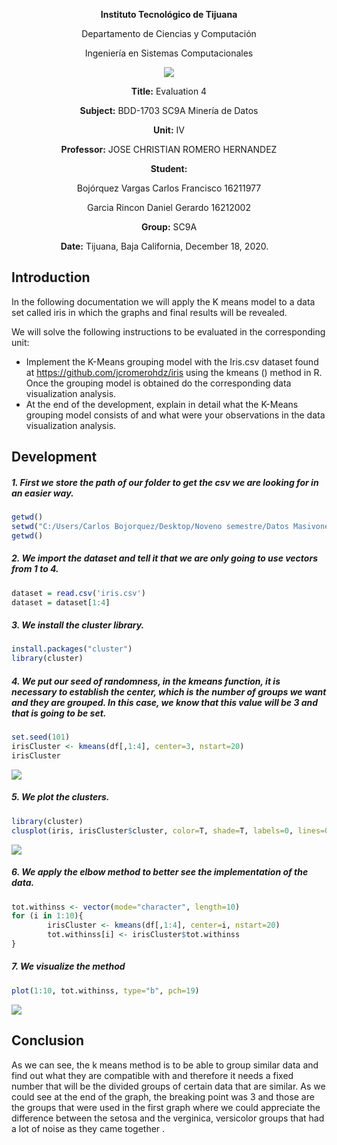 <div align="center">

**Instituto Tecnológico de Tijuana**

Departamento de Ciencias y Computación

Ingeniería en Sistemas Computacionales
 
 [![](https://upload.wikimedia.org/wikipedia/commons/2/2e/ITT.jpg)](https://upload.wikimedia.org/wikipedia/commons/2/2e/ITT.jpg)

**Title:**
Evaluation 4

**Subject:**
BDD-1703 SC9A Minería de Datos

**Unit:**
 IV

**Professor:**
JOSE CHRISTIAN ROMERO HERNANDEZ

**Student:**

Bojórquez Vargas Carlos Francisco
16211977

Garcia Rincon Daniel Gerardo 
16212002

**Group:**
SC9A

**Date:**
Tijuana, Baja California, December 18, 2020. 
</div>


## Introduction
In the following documentation we will apply the K means model to a data set called iris in which the graphs and final results will be revealed.

We will solve the following instructions to be evaluated in the corresponding unit:
- Implement the K-Means grouping model with the Iris.csv dataset found at https://github.com/jcromerohdz/iris using the kmeans () method in R. Once the grouping model is obtained do the corresponding data visualization analysis.
- At the end of the development, explain in detail what the K-Means grouping model consists of and what were your observations in the data visualization analysis.


## Development

##### 1. First we store the path of our folder to get the csv we are looking for in an easier way.
```r
getwd()
setwd("C:/Users/Carlos Bojorquez/Desktop/Noveno semestre/Datos Masivones/iris-master")
getwd()
```

##### 2. We import the dataset and tell it that we are only going to use vectors from 1 to 4.
```r
dataset = read.csv('iris.csv')
dataset = dataset[1:4]
```

##### 3. We install the cluster library.
```r
install.packages("cluster")
library(cluster)
```

##### 4. We put our seed of randomness, in the kmeans function, it is necessary to establish the center, which is the number of groups we want and they are grouped. In this case, we know that this value will be 3 and that is going to be set.
```r
set.seed(101)
irisCluster <- kmeans(df[,1:4], center=3, nstart=20)
irisCluster
```
![](https://lh3.googleusercontent.com/pw/ACtC-3cmZHHZEWNLP1V3_PF0GIUy_arVt_mUacf_nJ5YELOOsuef_4wQ0gGKd8oEhntu_RlSquqkKo2XUuebg6iL_RAh9C8lJ7nnI0vpMRWOVLHfo3KOtZtDi4CyHbM6pvOnyWu9U5VGOtVd5VQMoaMR03l9=w1475-h762-no?authuser=1)

##### 5. We plot the clusters.
```r
library(cluster)
clusplot(iris, irisCluster$cluster, color=T, shade=T, labels=0, lines=0)
```

![](https://lh3.googleusercontent.com/pw/ACtC-3e2QaKZJfm8ZIWW0CvwwqN5yRp17RaHnT-uzYGkGESzD2ZsCpXiR-fSk7V6X6B_HwHrpOBhCe6ceIIcryAVKvb3RLtCmNpdaZXEzL2p_2DP-6ALcU9_Bep0O83H4tPMerOoZMIhkmcap5Di8lA0YrOP=w1259-h801-no?authuser=1)

##### 6. We apply the elbow method to better see the implementation of the data.
```r
tot.withinss <- vector(mode="character", length=10)
for (i in 1:10){
        irisCluster <- kmeans(df[,1:4], center=i, nstart=20)
        tot.withinss[i] <- irisCluster$tot.withinss
}
```

##### 7. We visualize the method
```r
plot(1:10, tot.withinss, type="b", pch=19)
```

![](https://lh3.googleusercontent.com/pw/ACtC-3dvnQbTtm6nxLtFWbdsyNojZ5kxk90WJBjRpN3wEwOjirzQH6jZMSMNt0iQ3s-xrk5PZINd0MoUu3Nw9wMMlD9q4ZD5Pwao1m_vs6mvLu8PWnPz9cH9PUZnaCyRW4hBlVKXQ3tjUtY65OSmYx9xfdbG=w1104-h518-no?authuser=1)

## Conclusion
As we can see, the k means method is to be able to group similar data and find out what they are compatible with and therefore it needs a fixed number that will be the divided groups of certain data that are similar. As we could see at the end of the graph, the breaking point was 3 and those are the groups that were used in the first graph where we could appreciate the difference between the setosa and the verginica, versicolor groups that had a lot of noise as they came together .
